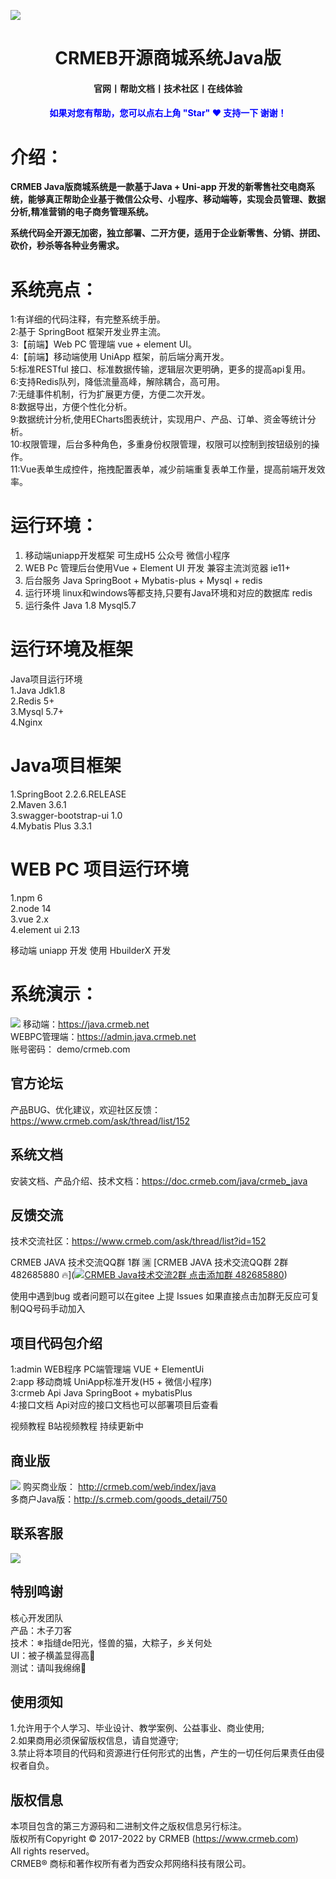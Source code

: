  
![](/crmeb/crmebimage/crmebimage/demoimage/gitee-java.jpg)
# **<bloder><center>CRMEB开源商城系统Java版</center></bloder>**

#### <center>官网丨帮助文档丨技术社区丨在线体验</center>
#### <center><font color=blue>如果对您有帮助，您可以点右上角 "Star" ❤️ 支持一下 谢谢！</font></center>

# **介绍：**
**CRMEB Java版商城系统是一款基于Java + Uni-app 开发的新零售社交电商系统，能够真正帮助企业基于微信公众号、小程序、移动端等，实现会员管理、数据分析,精准营销的电子商务管理系统。**

**系统代码全开源无加密，独立部署、二开方便，适用于企业新零售、分销、拼团、砍价，秒杀等各种业务需求。**

# **系统亮点：**
1:有详细的代码注释，有完整系统手册。<br>
2:基于 SpringBoot 框架开发业界主流。<br>
3:【前端】Web PC 管理端 vue + element UI。 <br>
4:【前端】移动端使用 UniApp 框架，前后端分离开发。<br>
5:标准RESTful 接口、标准数据传输，逻辑层次更明确，更多的提高api复用。<br>
6:支持Redis队列，降低流量高峰，解除耦合，高可用。<br>
7:无缝事件机制，行为扩展更方便，方便二次开发。<br>
8:数据导出，方便个性化分析。<br>
9:数据统计分析,使用ECharts图表统计，实现用户、产品、订单、资金等统计分析。<br>
10:权限管理，后台多种角色，多重身份权限管理，权限可以控制到按钮级别的操作。<br>
11:Vue表单生成控件，拖拽配置表单，减少前端重复表单工作量，提高前端开发效率。<br>


# **运行环境：**
1.	移动端uniapp开发框架 可生成H5 公众号 微信小程序
2.	WEB Pc 管理后台使用Vue + Element UI 开发 兼容主流浏览器 ie11+
3.	后台服务 Java SpringBoot + Mybatis-plus + Mysql + redis
4.	运行环境 linux和windows等都支持,只要有Java环境和对应的数据库 redis
5.	运行条件 Java 1.8 Mysql5.7

# **运行环境及框架**
Java项目运行环境<br>
1.Java Jdk1.8<br>
2.Redis 5+<br>
3.Mysql 5.7+<br>
4.Nginx<br>

# **Java项目框架**
1.SpringBoot 2.2.6.RELEASE<br>
2.Maven 3.6.1<br>
3.swagger-bootstrap-ui 1.0<br>
4.Mybatis Plus 3.3.1<br>

# **WEB PC 项目运行环境**
1.npm 6<br>
2.node 14<br>
3.vue 2.x<br>
4.element ui 2.13<br>

移动端 uniapp 开发 使用 HbuilderX 开发

# **系统演示：**
![](crmeb/crmebimage/crmebimage/demoimage/c1.jpg)
移动端：https://java.crmeb.net<br>
WEBPC管理端：https://admin.java.crmeb.net<br>
账号密码： demo/crmeb.com<br>

## **官方论坛**
产品BUG、优化建议，欢迎社区反馈：https://www.crmeb.com/ask/thread/list/152

## **系统文档**
安装文档、产品介绍、技术文档：https://doc.crmeb.com/java/crmeb_java

## **反馈交流**
技术交流社区：https://www.crmeb.com/ask/thread/list?id=152

CRMEB JAVA 技术交流QQ群 1群 🈵️
[CRMEB JAVA 技术交流QQ群 2群 482685880 🔥](<a target="_blank" href="https://qm.qq.com/cgi-bin/qm/qr?k=Ss382XU1MITXy9B-qx15GC3G7WVaImIG&jump_from=webapi"><img border="0" src="//pub.idqqimg.com/wpa/images/group.png" alt="CRMEB Java技术交流2群" title="CRMEB Java技术交流2群"> 点击添加群 482685880</a>)

使用中遇到bug 或者问题可以在gitee 上提 Issues
如果直接点击加群无反应可复制QQ号码手动加入
<!-- 移动端预览

功能图预览 -->

<!-- WEB PC管理端预览 -->
## **项目代码包介绍**
1:admin     WEB程序         PC端管理端 VUE + ElementUi<br>
2:app       移动商城         UniApp标准开发(H5 + 微信小程序)<br>
3:crmeb     Api            Java SpringBoot + mybatisPlus<br>
4:接口文档   Api对应的接口文档也可以部署项目后查看<br>

视频教程 B站视频教程 持续更新中

## **商业版**
![](crmeb/crmebimage/crmebimage/demoimage/c2.jpg)
购买商业版： http://crmeb.com/web/index/java<br>
多商户Java版：http://s.crmeb.com/goods_detail/750<br>

## **联系客服**
![](crmeb/crmebimage/crmebimage/demoimage/kefu.jpg)

## 特别鸣谢
核心开发团队<br>
产品：木子刀客<br>
技术：❄指缝de阳光，怪兽的猫，大粽子，乡关何处<br>
UI：被子横盖显得高🐰<br>
测试：请叫我绵绵🐏<br>

## 使用须知
1.允许用于个人学习、毕业设计、教学案例、公益事业、商业使用;<br>
2.如果商用必须保留版权信息，请自觉遵守;<br>
3.禁止将本项目的代码和资源进行任何形式的出售，产生的一切任何后果责任由侵权者自负。<br>

## 版权信息
本项目包含的第三方源码和二进制文件之版权信息另行标注。<br>
版权所有Copyright © 2017-2022 by CRMEB (https://www.crmeb.com)<br>
All rights reserved。<br>
CRMEB® 商标和著作权所有者为西安众邦网络科技有限公司。<br>
